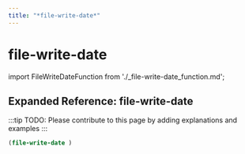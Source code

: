 ```yaml
---
title: "*file-write-date*"
---
```


# file-write-date

import FileWriteDateFunction from './_file-write-date_function.md';

<FileWriteDateFunction />

## Expanded Reference: file-write-date

:::tip
TODO: Please contribute to this page by adding explanations and examples
:::

```lisp
(file-write-date )
```
